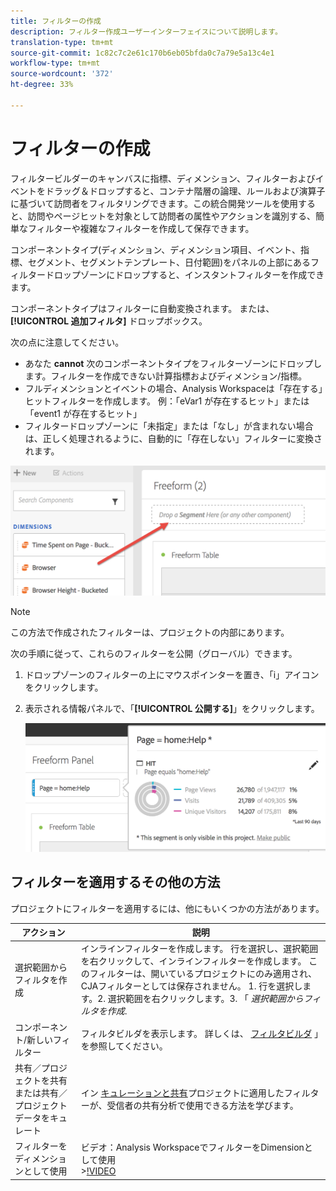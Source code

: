 ```yaml
---
title: フィルターの作成
description: フィルター作成ユーザーインターフェイスについて説明します。
translation-type: tm+mt
source-git-commit: 1c82c7c2e61c170b6eb05bfda0c7a79e5a13c4e1
workflow-type: tm+mt
source-wordcount: '372'
ht-degree: 33%

---
```



# フィルターの作成

フィルタービルダーのキャンバスに指標、ディメンション、フィルターおよびイベントをドラッグ＆ドロップすると、コンテナ階層の論理、ルールおよび演算子に基づいて訪問者をフィルタリングできます。この統合開発ツールを使用すると、訪問やページヒットを対象として訪問者の属性やアクションを識別する、簡単なフィルターや複雑なフィルターを作成して保存できます。

コンポーネントタイプ(ディメンション、ディメンション項目、イベント、指標、セグメント、セグメントテンプレート、日付範囲)をパネルの上部にあるフィルタードロップゾーンにドロップすると、インスタントフィルターを作成できます。

コンポーネントタイプはフィルターに自動変換されます。 または、 **[!UICONTROL 追加フィルタ]** ドロップボックス。

次の点に注意してください。

* あなた **cannot** 次のコンポーネントタイプをフィルターゾーンにドロップします。フィルターを作成できない計算指標およびディメンション/指標。
* フルディメンションとイベントの場合、Analysis Workspaceは「存在する」ヒットフィルターを作成します。 例：「eVar1 が存在するヒット」または「event1 が存在するヒット」
* フィルタードロップゾーンに「未指定」または「なし」が含まれない場合は、正しく処理されるように、自動的に「存在しない」フィルターに変換されます。

![](assets/segment-dropzone.png)

>[!NOTE]
>
>この方法で作成されたフィルターは、プロジェクトの内部にあります。

次の手順に従って、これらのフィルターを公開（グローバル）できます。

1. ドロップゾーンのフィルターの上にマウスポインターを置き、「i」アイコンをクリックします。
1. 表示される情報パネルで、「**[!UICONTROL 公開する]**」をクリックします。

   ![](assets/segment-info.png)

## フィルターを適用するその他の方法

プロジェクトにフィルターを適用するには、他にもいくつかの方法があります。

| アクション | 説明 |
|--- |--- |
| 選択範囲からフィルタを作成 | インラインフィルターを作成します。 行を選択し、選択範囲を右クリックして、インラインフィルターを作成します。 このフィルターは、開いているプロジェクトにのみ適用され、CJAフィルターとしては保存されません。 1. 行を選択します。2. 選択範囲を右クリックします。3. 「 *選択範囲からフィルタを作成*. |
| コンポーネント/新しいフィルター | フィルタビルダを表示します。 詳しくは、 [フィルタビルダ](https://docs.adobe.com/content/help/ja-JP/analytics/components/segmentation/segmentation-workflow/seg-build.html) 」を参照してください。 |
| 共有／プロジェクトを共有または共有／プロジェクトデータをキュレート | イン [キュレーションと共有](https://docs.adobe.com/content/help/ja-JP/analytics/analyze/analysis-workspace/curate-share/curate.html#concept_4A9726927E7C44AFA260E2BB2721AFC6)プロジェクトに適用したフィルターが、受信者の共有分析で使用できる方法を学びます。 |
| フィルターをディメンションとして使用 | ビデオ：Analysis WorkspaceでフィルターをDimensionとして使用<br>>[!VIDEO](https://video.tv.adobe.com/v/23974) |
